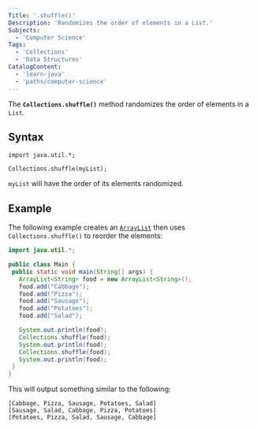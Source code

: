 ```yaml
---
Title: '.shuffle()'
Description: 'Randomizes the order of elements in a List.'
Subjects:
  - 'Computer Science'
Tags:
  - 'Collections'
  - 'Data Structures'
CatalogContent:
  - 'learn-java'
  - 'paths/computer-science'
---
```


The **`Collections.shuffle()`** method randomizes the order of elements in a `List`.

## Syntax

```pseudo
import java.util.*;

Collections.shuffle(myList);
```

`myList` will have the order of its elements randomized.

## Example

The following example creates an [`ArrayList`](https://www.codecademy.com/resources/docs/java/array-list) then uses `Collections.shuffle()` to reorder the elements:

```java
import java.util.*;

public class Main {
 public static void main(String[] args) {
   ArrayList<String> food = new ArrayList<String>();
   food.add("Cabbage");
   food.add("Pizza");
   food.add("Sausage");
   food.add("Potatoes");
   food.add("Salad");

   System.out.println(food);
   Collections.shuffle(food);
   System.out.println(food);
   Collections.shuffle(food);
   System.out.println(food);
 }
}
```

This will output something similar to the following:

```shell
[Cabbage, Pizza, Sausage, Potatoes, Salad]
[Sausage, Salad, Cabbage, Pizza, Potatoes]
[Potatoes, Pizza, Salad, Sausage, Cabbage]
```
